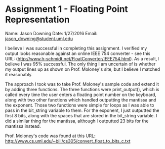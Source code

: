 Assignment 1 - Floating Point Representation
============================================

 Name: Jason Downing
 Date: 1/27/2016
Email: jason_downing@student.uml.edu

I believe I was successful in completing this assignment. I verified my output
looks reasonable against an online IEEE 754 converter - see this URL:
(http://www.h-schmidt.net/FloatConverter/IEEE754.html).
As a result, I believe I was 95% successful. The only thing I am uncertain of
is whether my output lines up as shown on Prof. Moloney's site, but I believe
I matched it reasonably.

The approach I took was to take Prof. Moloney's sample code and extend it by
adding three functions. The three functions were print_output(), which is called
every time the user enters a floating point number on the keyboard, along with two
other functions which handled outputting the mantissa and the exponent. Those two
functions were simple for loops as I was able to pass in the bit_string variable
to them. For the exponent, I just outputted the first 8 bits, along with the spaces
that are stored in the bit_string variable. I did a similar thing for the mantissa,
although I outputted 23 bits for the mantissa instead.

Prof. Moloney's code was found at this URL:
http://www.cs.uml.edu/~bill/cs305/convert_float_to_bits_c.txt
